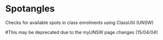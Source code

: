 Spotangles
==========

Checks for available spots in class enrolments using ClassUtil (UNSW)

#This may be deprecated due to the myUNSW page changes (15/04/04)
